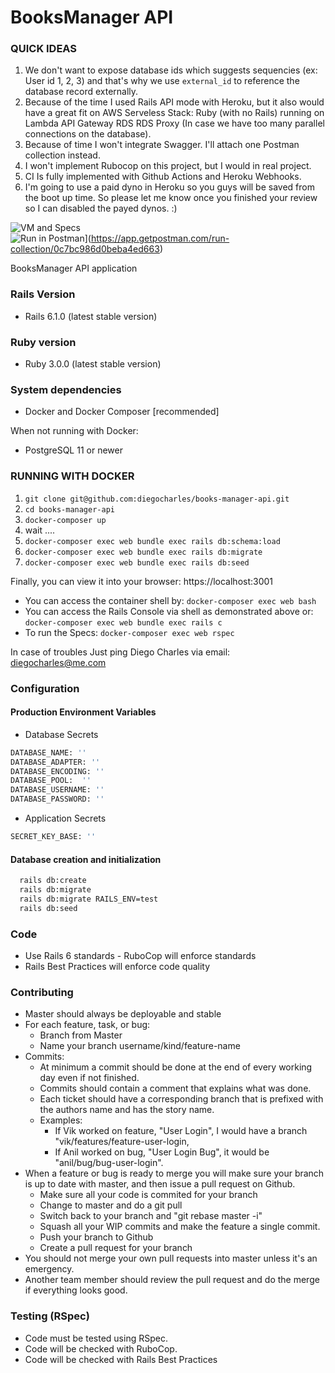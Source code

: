 
BooksManager API
======

### QUICK IDEAS

1. We don't want to expose database ids which suggests sequencies (ex: User id 1, 2, 3) and that's why we use `external_id` to reference the database record externally.
2. Because of the time I used Rails API mode with Heroku, but it also would have a great fit on AWS Serveless Stack:
  Ruby (with no Rails) running on Lambda
  API Gateway
  RDS
  RDS Proxy (In case we have too many parallel connections on the database).
3. Because of time I won't integrate Swagger. I'll attach one Postman collection instead.
4. I won't implement Rubocop on this project, but I would in real project.
5. CI Is fully implemented with Github Actions and Heroku Webhooks.
6. I'm going to use a paid dyno in Heroku so you guys will be saved from the boot up time. So please let me know once you finished your review so I can disabled the payed dynos. :)

![VM and Specs](https://github.com/diegocharles/maybe-backend/workflows/VM%20and%20Specs/badge.svg?branch=development) <br />
![Run in Postman](https://run.pstmn.io/button.svg)](https://app.getpostman.com/run-collection/0c7bc986d0beba4ed663) <br />


BooksManager API application

### Rails Version
* Rails 6.1.0 (latest stable version)

### Ruby version
* Ruby 3.0.0 (latest stable version)

### System dependencies
* Docker and Docker Composer [recommended]

When not running with Docker:
  * PostgreSQL 11 or newer

### RUNNING WITH DOCKER ###
  1. `git clone git@github.com:diegocharles/books-manager-api.git`
  2. `cd books-manager-api`
  3. `docker-composer up`
  4. wait ....
  5. `docker-composer exec web bundle exec rails db:schema:load`
  6. `docker-composer exec web bundle exec rails db:migrate`
  7. `docker-composer exec web bundle exec rails db:seed`

  Finally, you can view it into your browser: https://localhost:3001

  * You can access the container shell by:
    `docker-composer exec web bash`
  * You can access the Rails Console via shell as demonstrated above or:
    `docker-composer exec web bundle exec rails c`
  * To run the Specs:
    `docker-composer exec web rspec`

  In case of troubles Just ping Diego Charles via email: diegocharles@me.com


### Configuration

#### Production Environment Variables

* Database Secrets
```bash
DATABASE_NAME: ''
DATABASE_ADAPTER: ''
DATABASE_ENCODING: ''
DATABASE_POOL:  ''
DATABASE_USERNAME: ''
DATABASE_PASSWORD: ''
```

* Application Secrets
```bash
SECRET_KEY_BASE: ''
```

#### Database creation and initialization
```bash
  rails db:create
  rails db:migrate
  rails db:migrate RAILS_ENV=test
  rails db:seed
```

### Code
* Use Rails 6 standards - RuboCop will enforce standards
* Rails Best Practices will enforce code quality

### Contributing
* Master should always be deployable and stable
* For each feature, task, or bug:
  * Branch from Master
  * Name your branch username/kind/feature-name
* Commits:
  * At minimum a commit should be done at the end of every working day even if not finished.
  * Commits should contain a comment that explains what was done.
  * Each ticket should have a corresponding branch that is prefixed with the authors name and has the story name.
  * Examples:
    * If Vik worked on feature, "User Login", I would have a branch "vik/features/feature-user-login,
    * If Anil worked on bug, "User Login Bug", it would be "anil/bug/bug-user-login".
* When a feature or bug is ready to merge you will make sure your branch is up to date with master, and then issue a pull request on Github.
  * Make sure all your code is commited for your branch
  * Change to master and do a git pull
  * Switch back to your branch and "git rebase master -i"
  * Squash all your WIP commits and make the feature a single commit.
  * Push your branch to Github
  * Create a pull request for your branch
* You should not merge your own pull requests into master unless it's an emergency.
* Another team member should review the pull request and do the merge if everything looks good.


### Testing (RSpec)
* Code must be tested using RSpec.
* Code will be checked with RuboCop.
* Code will be checked with Rails Best Practices
